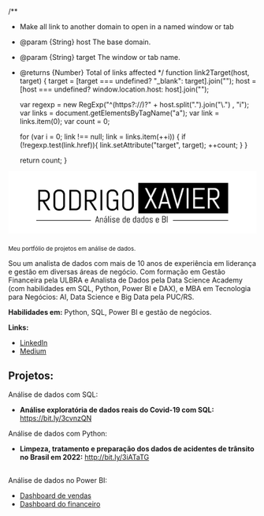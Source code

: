 /**
 * Make all link to another domain to open in a named window or tab
 * @param {String} host The base domain.
 * @param {String} target The window or tab name.
 * @returns {Number} Total of links affected
 */
function link2Target(host, target) {
    target = [target === undefined? "_blank": target].join("");
    host = [host === undefined? window.location.host: host].join("");

    var regexp = new RegExp("^(https?:\/\/)?" + host.split(".").join("\\.") , "i");
    var links = document.getElementsByTagName("a");
    var link = links.item(0);
    var count = 0;

    for (var i = 0; link !== null; link = links.item(++i)) {
        if (!regexp.test(link.href)){
            link.setAttribute("target", target);
            ++count;
        }
    }

    return count;
}

![](logo2.png)

<sub>Meu portfólio de projetos em análise de dados.</sub>

Sou um analista de dados com mais de 10 anos de experiência em liderança e gestão em diversas áreas de negócio. Com formação em Gestão Financeira pela ULBRA e Analista de Dados pela Data Science Academy (com habilidades em SQL, Python, Power BI e DAX), e MBA em Tecnologia para Negócios: AI, Data Science e Big Data pela PUC/RS.

**Habilidades em:** Python, SQL, Power BI e gestão de negócios.

**Links:**
* [LinkedIn](https://www.linkedin.com/in/rodrigo-xavier-dos-santos-75174110a/)
* [Medium](https://medium.com/@rodrigo.analise.dados)



## Projetos:
Análise de dados com SQL:

* **Análise exploratória de dados reais do Covid-19 com SQL:** https://bit.ly/3cvnzQN

Análise de dados com Python:

* **Limpeza, tratamento e preparação dos dados de acidentes de trânsito no Brasil em 2022:** http://bit.ly/3iATaTG

##

Análise de dados no Power BI:
* [Dashboard de vendas](https://app.powerbi.com/view?r=eyJrIjoiOTVjNjc1YTAtNWRkOS00ZTVkLWI5NzktM2VhODFlOGRhZGJkIiwidCI6ImUxMzc4OGViLTFkM2ItNDhkMi1iMTlmLTdmZTIyNjJhNjAyMyJ9)
* <a href="https://app.powerbi.com/view?r=eyJrIjoiMjlhOGZjMTktYTQ0MC00MDc2LTljZDAtMzQ0NjY3NjlkYWQ2IiwidCI6ImUxMzc4OGViLTFkM2ItNDhkMi1iMTlmLTdmZTIyNjJhNjAyMyJ9" target="_blank">Dashboard do financeiro</a>
##

